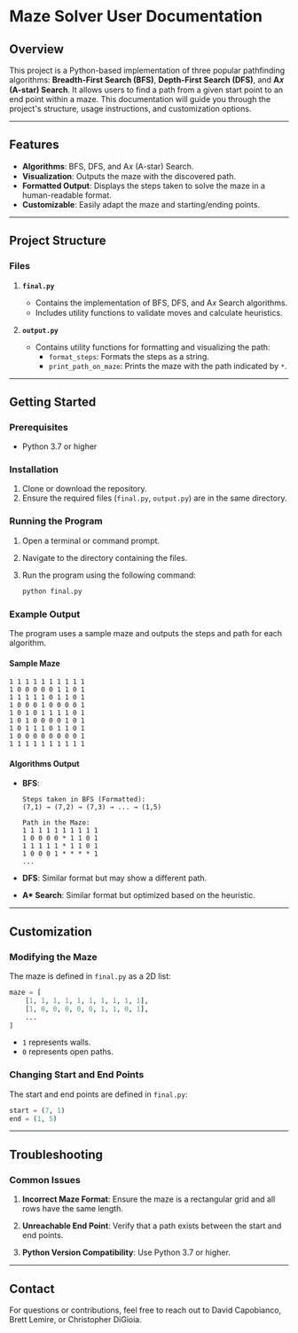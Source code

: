 
# Maze Solver User Documentation

## Overview

This project is a Python-based implementation of three popular pathfinding algorithms: **Breadth-First Search (BFS)**, **Depth-First Search (DFS)**, and **A𝑥 (A-star) Search**. It allows users to find a path from a given start point to an end point within a maze. This documentation will guide you through the project's structure, usage instructions, and customization options.

---

## Features
- **Algorithms**: BFS, DFS, and A𝑥 (A-star) Search.
- **Visualization**: Outputs the maze with the discovered path.
- **Formatted Output**: Displays the steps taken to solve the maze in a human-readable format.
- **Customizable**: Easily adapt the maze and starting/ending points.

---

## Project Structure

### Files
1. **`final.py`**
   - Contains the implementation of BFS, DFS, and A𝑥 Search algorithms.
   - Includes utility functions to validate moves and calculate heuristics.

2. **`output.py`**
   - Contains utility functions for formatting and visualizing the path:
     - `format_steps`: Formats the steps as a string.
     - `print_path_on_maze`: Prints the maze with the path indicated by `*`.

---

## Getting Started

### Prerequisites
- Python 3.7 or higher

### Installation
1. Clone or download the repository.
2. Ensure the required files (`final.py`, `output.py`) are in the same directory.

### Running the Program
1. Open a terminal or command prompt.
2. Navigate to the directory containing the files.
3. Run the program using the following command:

   ```bash
   python final.py
   ```

### Example Output
The program uses a sample maze and outputs the steps and path for each algorithm.

#### Sample Maze
```plaintext
1 1 1 1 1 1 1 1 1 1
1 0 0 0 0 0 1 1 0 1
1 1 1 1 1 0 1 1 0 1
1 0 0 0 1 0 0 0 0 1
1 0 1 0 1 1 1 1 0 1
1 0 1 0 0 0 0 1 0 1
1 0 1 1 1 0 1 1 0 1
1 0 0 0 0 0 0 0 0 1
1 1 1 1 1 1 1 1 1 1
```

#### Algorithms Output
- **BFS**:
  ```plaintext
  Steps taken in BFS (Formatted):
  (7,1) → (7,2) → (7,3) → ... → (1,5)

  Path in the Maze:
  1 1 1 1 1 1 1 1 1 1
  1 0 0 0 0 * 1 1 0 1
  1 1 1 1 1 * 1 1 0 1
  1 0 0 0 1 * * * * 1
  ...
  ```

- **DFS**:
  Similar format but may show a different path.

- **A\* Search**:
  Similar format but optimized based on the heuristic.

---

## Customization

### Modifying the Maze
The maze is defined in `final.py` as a 2D list:
```python
maze = [
    [1, 1, 1, 1, 1, 1, 1, 1, 1, 1],
    [1, 0, 0, 0, 0, 0, 1, 1, 0, 1],
    ...
]
```
- `1` represents walls.
- `0` represents open paths.

### Changing Start and End Points
The start and end points are defined in `final.py`:
```python
start = (7, 1)
end = (1, 5)
```

---

## Troubleshooting

### Common Issues
1. **Incorrect Maze Format**:
   Ensure the maze is a rectangular grid and all rows have the same length.

2. **Unreachable End Point**:
   Verify that a path exists between the start and end points.

3. **Python Version Compatibility**:
   Use Python 3.7 or higher.

---

## Contact
For questions or contributions, feel free to reach out to David Capobianco, Brett Lemire, or Christopher DiGioia.

